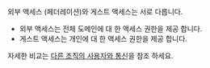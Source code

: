 외부 액세스 (페더레이션)와 게스트 액세스는 서로 다릅니다.

- 외부 액세스는 전체 도메인에 대 한 액세스 권한을 제공 합니다.
- 게스트 액세스는 개인에 대 한 액세스 권한을 제공 합니다. 


자세한 비교는 [다른 조직의 사용자와 통신](../communicate-with-users-from-other-organizations.md)을 참조 하세요.
